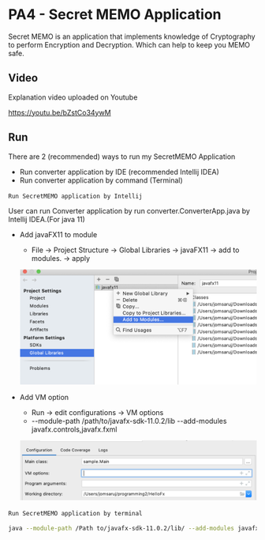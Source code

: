 # PA4 - Secret MEMO Application

Secret MEMO is an application that implements knowledge of Cryptography to perform Encryption and Decryption. Which can help to keep you MEMO safe.

## Video 
Explanation video uploaded on Youtube

https://youtu.be/bZstCo34ywM

## Run

There are 2 (recommended) ways to run my SecretMEMO Application
* Run converter application by IDE (recommended Intellij IDEA)
* Run converter application by command (Terminal)

`Run SecretMEMO application by Intellij`

User can run Converter application by run converter.ConverterApp.java by Intellij IDEA.(For java 11)

* Add javaFX11 to module
    - File -> Project Structure -> Global Libraries -> javaFX11 -> add to modules. -> apply

    ![](README_Image/addtoModule.png)

* Add VM option
    - Run -> edit configurations -> VM options
    - --module-path /path/to/javafx-sdk-11.0.2/lib --add-modules javafx.controls,javafx.fxml

    ![](README_Image/VmOption.png)



`Run SecretMEMO application by terminal`

```bash
java --module-path /Path to/javafx-sdk-11.0.2/lib/ --add-modules javafx.controls,javafx.fxml  -jar SecretMEMO.jar
```













